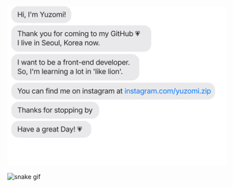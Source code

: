 ![chat_svg](https://github.com/yuzomi/yuzomi/blob/main/template.svg)

![snake gif](https://github.com/yuzomi/yuzomi/blob/output/github-contribution-grid-snake.svg)
